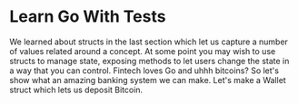 # Learn Go With Tests

</p>
We learned about structs in the last section which let us capture a number of values related around a concept.
At some point you may wish to use structs to manage state, exposing methods to let users change the state in a way that you can control.
Fintech loves Go and uhhh bitcoins? So let's show what an amazing banking system we can make.
Let's make a Wallet struct which lets us deposit Bitcoin.
</p>
